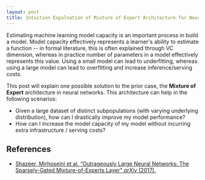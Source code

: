 ```yaml
---
layout: post
title: Intuition Expalnation of Mixture of Expert Architecture for Neural Network Capacity Improvement
---
```

Estimating machine learning model capacity is an important process in build a model. Model capacity effectively represents a learner's ability to estimate a function -- in formal literature, this is often explained through VC dimension, whereas in practice number of parameters in a model effectively represents this value. Using a small model can lead to underfitting, whereas using a large model can lead to overfitting and increase inference/serving costs.

This post will explain one possible solution to the prior case, the **Mixture of Expert** architecture in neural networks. This architecture can help in the following scenarios:
* Given a large dataset of distinct subpopulations (with varying underlying distribution), how can I drastically improve my model performance?
* How can I increase the model capacity of my model without incurring extra infrastructure / serving costs?

## 

## References
* [Shazeer, Mirhoseini et al. “Outrageously Large Neural Networks: The Sparsely-Gated Mixture-of-Experts Layer” *arXiv* (2017).](https://arxiv.org/abs/1701.06538)
